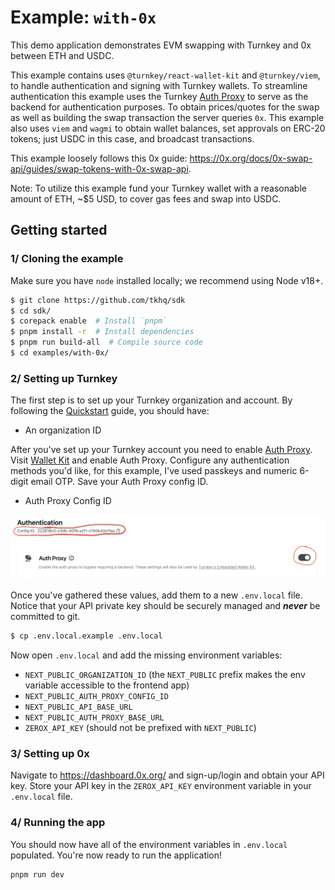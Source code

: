 # Example: `with-0x`

This demo application demonstrates EVM swapping with Turnkey and 0x between ETH and USDC.

This example contains uses `@turnkey/react-wallet-kit` and `@turnkey/viem`, to handle authentication and signing with Turnkey wallets. To streamline authentication this example uses the Turnkey [Auth Proxy](https://docs.turnkey.com/reference/auth-proxy) to serve as the backend for authentication purposes. To obtain prices/quotes for the swap as well as building the swap transaction the server queries `0x`. This example also uses `viem` and `wagmi` to obtain wallet balances, set approvals on ERC-20 tokens; just USDC in this case, and broadcast transactions.

This example loosely follows this 0x guide: https://0x.org/docs/0x-swap-api/guides/swap-tokens-with-0x-swap-api.

Note: To utilize this example fund your Turnkey wallet with a reasonable amount of ETH, ~$5 USD, to cover gas fees and swap into USDC.

## Getting started

### 1/ Cloning the example

Make sure you have `node` installed locally; we recommend using Node v18+.

```bash
$ git clone https://github.com/tkhq/sdk
$ cd sdk/
$ corepack enable  # Install `pnpm`
$ pnpm install -r  # Install dependencies
$ pnpm run build-all  # Compile source code
$ cd examples/with-0x/
```

### 2/ Setting up Turnkey

The first step is to set up your Turnkey organization and account. By following the [Quickstart](https://docs.turnkey.com/getting-started/quickstart) guide, you should have:

- An organization ID

After you've set up your Turnkey account you need to enable [Auth Proxy](https://docs.turnkey.com/reference/auth-proxy). Visit [Wallet Kit](https://app.turnkey.com/dashboard/walletKit) and enable Auth Proxy. Configure any authentication methods you'd like, for this example, I've used passkeys and numeric 6-digit email OTP. Save your Auth Proxy config ID.

- Auth Proxy Config ID

![alt text](./doc/auth-proxy.png)

Once you've gathered these values, add them to a new `.env.local` file. Notice that your API private key should be securely managed and **_never_** be committed to git.

```bash
$ cp .env.local.example .env.local
```

Now open `.env.local` and add the missing environment variables:

- `NEXT_PUBLIC_ORGANIZATION_ID` (the `NEXT_PUBLIC` prefix makes the env variable accessible to the frontend app)
- `NEXT_PUBLIC_AUTH_PROXY_CONFIG_ID`
- `NEXT_PUBLIC_API_BASE_URL`
- `NEXT_PUBLIC_AUTH_PROXY_BASE_URL`
- `ZEROX_API_KEY` (should not be prefixed with `NEXT_PUBLIC`)

### 3/ Setting up 0x

Navigate to https://dashboard.0x.org/ and sign-up/login and obtain your API key. Store your API key in the `ZEROX_API_KEY` environment variable in your `.env.local` file.

### 4/ Running the app

You should now have all of the environment variables in `.env.local` populated. You're now ready to run the application!

```bash
pnpm run dev
```
